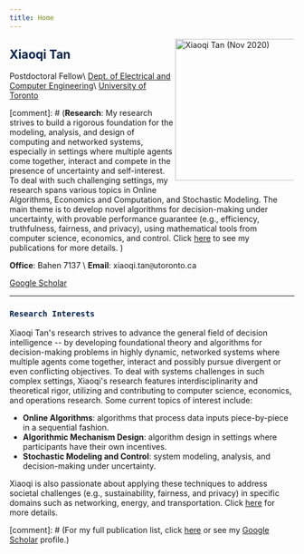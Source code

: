 ```yaml
---
title: Home
---
```




<img alt="Xiaoqi Tan (Nov 2020)" src="/img/xiaoqi_uoft_beam.jpg" style="max-width:210px; min-width:210px; float:right; margin: 0px 1px 15px 1px" width="250"/>


## <span style="color:#00204e"> Xiaoqi Tan </span>
Postdoctoral Fellow\\
[Dept. of Electrical and Computer Engineering](https://www.ece.utoronto.ca/)\\
[University of Toronto](https://www.utoronto.ca/)

[comment]: # (**Research**: My research strives to build a rigorous foundation for the modeling, analysis, and design of computing and networked systems, especially in settings where multiple agents come together, interact and compete in the presence of uncertainty and self-interest. To deal with such challenging settings, my research spans various topics in Online Algorithms, Economics and Computation, and Stochastic Modeling. The main theme is to develop novel algorithms for decision-making under uncertainty, with provable performance guarantee (e.g., efficiency, truthfulness, fairness, and privacy), using mathematical tools from computer science, economics, and control. Click [here](/publications_year) to see my publications for more details. )


**Office**: Bahen 7137 \\
**Email**: xiaoqi.tan`@`utoronto.ca


[Google Scholar](https://scholar.google.com/citations?user=drR_WcAAAAAJ&hl=en&sortby=pubdate)


---

### <span style="color:#00204e">`Research Interests`</span> 

Xiaoqi Tan's research strives to advance the general field of decision intelligence -- by developing foundational theory and algorithms for decision-making problems in highly dynamic,  networked systems where multiple agents come together, interact and possibly pursue divergent or even conflicting objectives.  To deal with systems challenges in such complex settings, Xiaoqi's research features interdisciplinarity and theoretical rigor, utilizing and contributing to computer science, economics, and operations research. Some current topics of interest include:

>
- **Online Algorithms**: algorithms that process data inputs piece-by-piece in a sequential fashion.
- **Algorithmic Mechanism Design**: algorithm design in settings where participants have their own incentives.
- **Stochastic Modeling and Control**: system modeling, analysis, and decision-making under uncertainty.

Xiaoqi is also passionate about applying these techniques to address societal challenges (e.g., sustainability, fairness, and privacy) in specific domains such as networking, energy, and transportation. Click [here](/publications_year) for more details.

[comment]: # (For my  full publication list,  click [here](/publications_year) or see my [Google Scholar](https://scholar.google.com/citations?hl=en&user=OIDN4i8AAAAJ&view_op=list_works&sortby=pubdate) profile.)
